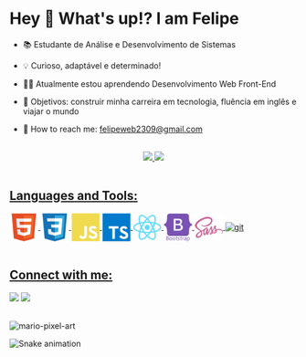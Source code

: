 <h1> Hey 👋 What's up!? I am Felipe </h1>

- 📚 Estudante de Análise e Desenvolvimento de Sistemas

- 💡 Curioso, adaptável e determinado!

- 👨‍💻 Atualmente estou aprendendo Desenvolvimento Web Front-End

- 🎯 Objetivos: construir minha carreira em tecnologia, fluência em inglês e viajar o mundo

- 📧 How to reach me: felipeweb2309@gmail.com

<br>

<div align="center">
  <a href="https://github.com/felipe-rodsilva">
  <img height="180em" src="https://github-readme-stats.vercel.app/api?username=felipe-rodsilva&show_icons=true&theme=github_dark&include_all_commits=true&count_private=true"/>
  <img height="180em" src="https://github-readme-stats.vercel.app/api/top-langs/?username=felipe-rodsilva&layout=compact&langs_count=7&theme=github_dark"/>
</div>

<br>

## Languages and Tools:
<div style="display: inline_block">
 <a href="https://github.com/felipe-rodsilva">
   <img align="center" src="https://raw.githubusercontent.com/devicons/devicon/master/icons/html5/html5-original.svg" alt="html5" width="50" height="50" /> 
   <img align="center" src="https://raw.githubusercontent.com/devicons/devicon/master/icons/css3/css3-original.svg" alt="css3" width="50" height="50"/> 
   <img align="center" src="https://raw.githubusercontent.com/devicons/devicon/master/icons/javascript/javascript-plain.svg" alt="javascript" width="50" height="50"/> 
   <img align="center" src="https://raw.githubusercontent.com/devicons/devicon/master/icons/typescript/typescript-plain.svg" alt="typescript" width="50" height="50"/> 
   <img align="center" src="https://raw.githubusercontent.com/devicons/devicon/master/icons/react/react-original.svg" alt="react" width="50" height="50"/> 
   <img align="center" src="https://raw.githubusercontent.com/devicons/devicon/master/icons/bootstrap/bootstrap-plain-wordmark.svg" alt="bootstrap" width="50" height="50"/>
   <img align="center" src="https://raw.githubusercontent.com/devicons/devicon/master/icons/sass/sass-original.svg" alt="sass" width="50" height="50"/>
   <img align="center" src="https://www.vectorlogo.zone/logos/git-scm/git-scm-icon.svg" alt="git" width="50" height="50"/> 
</div>

<br>


## Connect with me:
<p align="left">
  <a href="https://www.linkedin.com/in/felipe-rodsilva" target="_blank"><img src="https://img.shields.io/badge/-LinkedIn-%230077B5?style=for-the-badge&logo=linkedin&logoColor=white" target="_blank"></a> 
  <a href = "mailto:felipeweb2309@gmail.com"><img src="https://img.shields.io/badge/Gmail-D14836?style=for-the-badge&logo=gmail&logoColor=white" target="_blank"></a>
  
<br>
<br>

 ![mario-pixel-art](https://user-images.githubusercontent.com/105990622/180962944-4eab68d8-783d-4314-8cd8-f9e8ad95ff11.gif)
  
 ![Snake animation](https://github.com/felipe-rodsilva/felipe-rodsilva/blob/output/github-contribution-grid-snake.svg)
</p>
